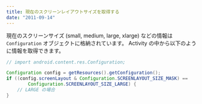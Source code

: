 ```yaml
---
title: 現在のスクリーンレイアウトサイズを取得する
date: "2011-09-14"
---
```


現在のスクリーンサイズ (small, medium, large, xlarge) などの情報は `Configuration` オブジェクトに格納されています。
Activity の中から以下のように情報を取得できます。

```java
// import android.content.res.Configuration;

Configuration config = getResources().getConfiguration();
if ((config.screenLayout & Configuration.SCREENLAYOUT_SIZE_MASK) ==
        Configuration.SCREENLAYOUT_SIZE_LARGE) {
    // LARGE の場合
}
```

